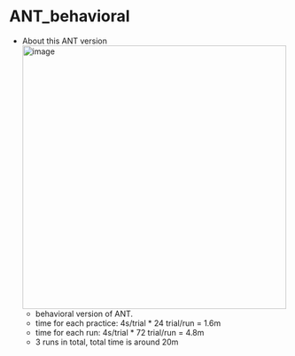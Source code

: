 # ANT_behavioral
* About this ANT version
  <img width="476" alt="image" src="https://github.com/user-attachments/assets/581bea5b-f24c-4400-ba84-f8f85772cb42">
  - behavioral version of ANT.
  - time for each practice: 4s/trial * 24 trial/run = 1.6m
  - time for each run: 4s/trial * 72 trial/run = 4.8m
  - 3 runs in total, total time is around 20m
